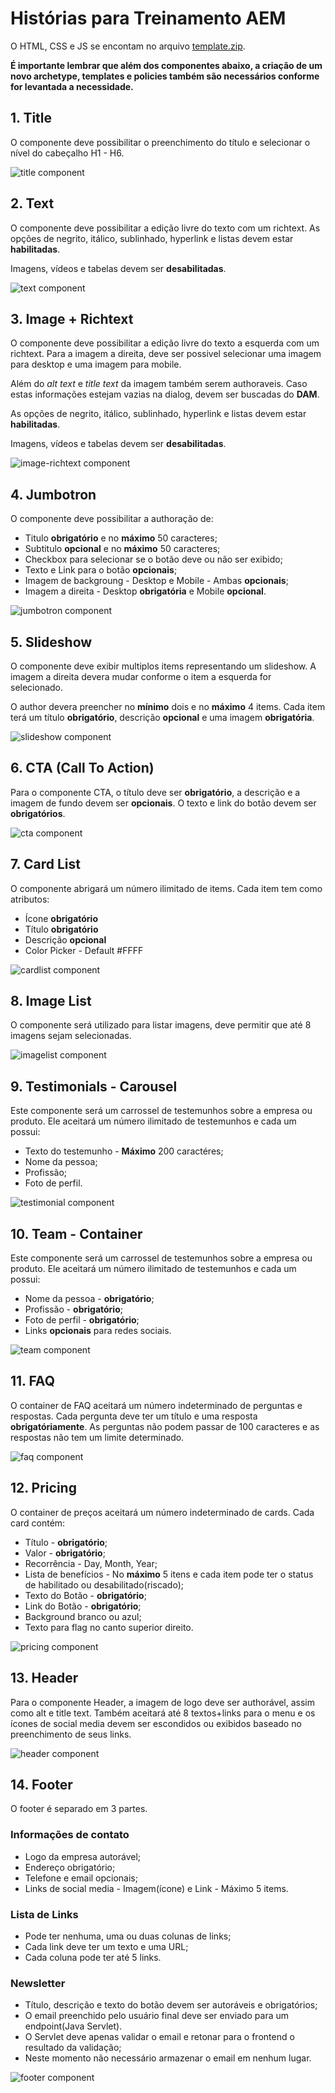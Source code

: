 # Histórias para Treinamento AEM

O HTML, CSS e JS se encontam no arquivo [template.zip](template.zip).

**É importante lembrar que além dos componentes abaixo, a criação de um novo archetype, templates e policies também são necessários conforme for levantada a necessidade.**

## 1. Title 

O componente deve possibilitar o preenchimento do título e selecionar o nível do cabeçalho H1 - H6.

![title component](./assets/title.png)

## 2. Text

O componente deve possibilitar a edição livre do texto com um richtext. 
As opções de negrito, itálico, sublinhado, hyperlink e listas devem estar **habilitadas**.

Imagens, vídeos e tabelas devem ser **desabilitadas**.

![text component](./assets/text.png)

## 3. Image + Richtext

O componente deve possibilitar a edição livre do texto a esquerda com um richtext. 
Para a imagem a direita, deve ser possivel selecionar uma imagem para desktop e uma imagem para mobile. 

Além do *alt text* e *title text* da imagem também serem authoraveis. Caso estas informações estejam vazias na dialog, devem ser buscadas do **DAM**.

As opções de negrito, itálico, sublinhado, hyperlink e listas devem estar **habilitadas**.

Imagens, vídeos e tabelas devem ser **desabilitadas**.

![image-richtext component](./assets/image-richtext.png)

## 4. Jumbotron

O componente deve possibilitar a authoração de:

- Titulo **obrigatório** e no **máximo** 50 caracteres;
- Subtitulo **opcional** e no **máximo** 50 caracteres;
- Checkbox para selecionar se o botão deve ou não ser exibido;
- Texto e Link para o botão **opcionais**;
- Imagem de backgroung - Desktop e Mobile - Ambas **opcionais**;
- Imagem a direita - Desktop **obrigatória** e Mobile **opcional**.

![jumbotron component](./assets/jumbotron.png)

## 5. Slideshow

O componente deve exibir multiplos items representando um slideshow. A imagem a direita devera mudar conforme o item a esquerda for selecionado.

O author devera preencher no **mínimo** dois e no **máximo** 4 items. Cada item terá um título **obrigatório**, descrição **opcional** e uma imagem **obrigatória**. 

![slideshow component](./assets/slideshow.png)

## 6. CTA (Call To Action)

Para o componente CTA, o título deve ser **obrigatório**, a descrição e a imagem de fundo devem ser **opcionais**.
O texto e link do botão devem ser **obrigatórios**.

![cta component](./assets/cta.png)

## 7. Card List

O componente abrigará um número ilimitado de items. 
Cada item tem como atributos:
- Ícone **obrigatório**
- Título **obrigatório**
- Descrição **opcional**
- Color Picker - Default #FFFF

![cardlist component](./assets/cardlist.png)

## 8. Image List

O componente será utilizado para listar imagens, deve permitir que até 8 imagens sejam selecionadas. 

![imagelist component](./assets/imagelist.png)

## 9. Testimonials - Carousel

Este componente será um carrossel de testemunhos sobre a empresa ou produto. Ele aceitará um número ilimitado de testemunhos e cada um possui:
- Texto do testemunho - **Máximo** 200 caractéres;
- Nome da pessoa;
- Profissão;
- Foto de perfil.

![testimonial component](./assets/testimonial.png)

## 10. Team - Container

Este componente será um carrossel de testemunhos sobre a empresa ou produto. Ele aceitará um número ilimitado de testemunhos e cada um possui:
- Nome da pessoa - **obrigatório**;
- Profissão - **obrigatório**;
- Foto de perfil - **obrigatório**;
- Links **opcionais** para redes sociais.

![team component](./assets/team.png)

## 11. FAQ

O container de FAQ aceitará um número indeterminado de perguntas e respostas. Cada pergunta deve ter um título e uma resposta **obrigatóriamente**. As perguntas não podem passar de 100 caracteres e as respostas não tem um limite determinado.

![faq component](./assets/faq.png)

## 12. Pricing

O container de preços aceitará um número indeterminado de cards. Cada card contém:

- Título - **obrigatório**;
- Valor - **obrigatório**;
- Recorrência - Day, Month, Year;
- Lista de benefícios - No **máximo** 5 itens e cada item pode ter o status de habilitado ou desabilitado(riscado);
- Texto do Botão - **obrigatório**;
- Link do Botão - **obrigatório**;
- Background branco ou azul;
- Texto para flag no canto superior direito.

![pricing component](./assets/pricing.png)

## 13. Header

Para o componente Header, a imagem de logo deve ser authorável, assim como alt e title text.
Também aceitará até 8 textos+links para o menu e os ícones de social media devem ser escondidos ou exibidos baseado no preenchimento de seus links.

![header component](./assets/header.png)

## 14. Footer

O footer é separado em 3 partes.

### Informações de contato

- Logo da empresa autorável;
- Endereço obrigatório;
- Telefone e email opcionais;
- Links de social media - Imagem(ícone) e Link - Máximo 5 items.

### Lista de Links

- Pode ter nenhuma, uma ou duas colunas de links;
- Cada link deve ter um texto e uma URL;
- Cada coluna pode ter até 5 links.

### Newsletter

- Título, descrição e texto do botão devem ser autoráveis e obrigatórios;
- O email preenchido pelo usuário final deve ser enviado para um endpoint(Java Servlet).
- O Servlet deve apenas validar o email e retonar para o frontend o resultado da validação;
- Neste momento não necessário armazenar o email em nenhum lugar.

![footer component](./assets/footer.png)
